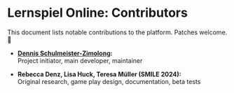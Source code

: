 Lernspiel Online: Contributors
==============================

This document lists notable contributions to the platform. Patches welcome. 🤠

 * __[Dennis Schulmeister-Zimolong](https://github.com/DennisSchulmeister):__ <br>
   Project initiator, main developer, maintainer

 * __Rebecca Denz, Lisa Huck, Teresa Müller (SMILE 2024):__ <br>
   Original research, game play design, documentation, beta tests